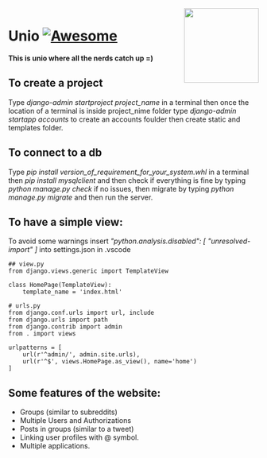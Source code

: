 <img src="https://github.com/mynameisone/Ecom/blob/master/images/Phoenix.png?raw=true" align="right" height="150"/>

# Unio [![Awesome](https://cdn.rawgit.com/sindresorhus/awesome/d7305f38d29fed78fa85652e3a63e154dd8e8829/media/badge.svg)](https://github.com/sindresorhus/awesome#readme)

**This is unio where all the nerds catch up =)**

## To create a project
Type _django-admin startproject project_name_ in a terminal then once the location of a terminal is inside project_nime folder type _django-admin startapp accounts_ to create an accounts foulder then create static and templates folder.

## To connect to a db
Type _pip install version_of_requirement_for_your_system.whl_ in a terminal then _pip install mysqlclient_ and then check if everything is fine by typing _python manage.py check_ if no issues, then migrate by typing _python manage.py migrate_ and then run the server.

## To have a simple view:
To avoid some warnings insert _"python.analysis.disabled": [
        "unresolved-import"
    ]_ into settings.json in .vscode
```
## view.py
from django.views.generic import TemplateView

class HomePage(TemplateView):
    template_name = 'index.html'

# urls.py
from django.conf.urls import url, include
from django.urls import path
from django.contrib import admin
from . import views

urlpatterns = [
    url(r'^admin/', admin.site.urls),
    url(r'^$', views.HomePage.as_view(), name='home')
]
```

## Some features of the website: 
 * Groups (similar to subreddits)
 * Multiple Users and Authorizations
 * Posts in groups (similar to a tweet)
 * Linking user profiles with @ symbol.
 * Multiple applications.